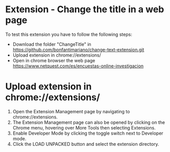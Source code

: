 # Extension - Change the title in a web page 

To test this extension you have to follow the following steps:
  - Download the folder "ChangeTitle" in https://github.com/bonfantimariano/change-text-extension.git
  - Upload extension in chrome://extensions/
  - Open in chrome browser the web page https://www.netquest.com/es/encuestas-online-investigacion

# Upload extension in chrome://extensions/
1. Open the Extension Management page by navigating to chrome://extensions.
2. The Extension Management page can also be opened by clicking on the Chrome menu, hovering over More Tools then selecting Extensions.
3. Enable Developer Mode by clicking the toggle switch next to Developer mode.
4. Click the LOAD UNPACKED button and select the extension directory.
